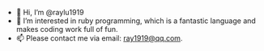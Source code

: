 - 👋 Hi, I’m @raylu1919
- 👀 I’m interested in ruby programming, which is a fantastic language and makes coding work full of fun.
- 📫 Please contact me via email: ray1919@qq.com.

<!---
raylu1919/raylu1919 is a ✨ special ✨ repository because its `README.md` (this file) appears on your GitHub profile.
You can click the Preview link to take a look at your changes.
--->
